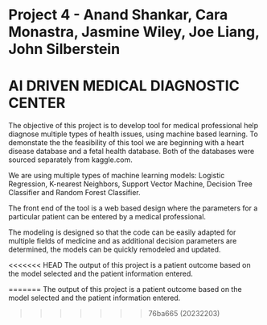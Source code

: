 # Project 4 - Anand Shankar, Cara Monastra, Jasmine Wiley, Joe Liang, John Silberstein

# AI DRIVEN MEDICAL DIAGNOSTIC CENTER

The objective of this project is to develop tool for medical professional help diagnose multiple types of health issues, using machine based learning. To demonstate the the feasibility of this tool we are beginning with a heart disease database and a fetal health database. Both of the databases were sourced separately from kaggle.com. 

We are using multiple types of machine learning models: Logistic Regression, K-nearest Neighbors, Support Vector Machine, Decision Tree Classifier and Random Forest Classifier.

The front end of the tool is a web based design where the parameters for a particular patient can be entered by a medical professional.

The modeling is designed so that the code can be easily adapted for multiple fields of medicine and as additional decision parameters are determined, the models can be quickly remodeled and updated.

<<<<<<< HEAD
The output of this project is a patient outcome based on the model selected and the patient information entered.

=======
The output of this project is a patient outcome based on the model selected and the patient information entered.
>>>>>>> 76ba665 (20232203)
